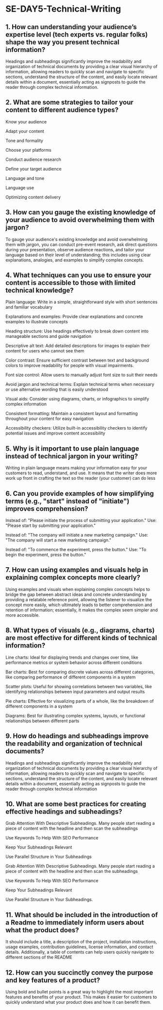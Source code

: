 # SE-DAY5-Technical-Writing

## 1. How can understanding your audience’s expertise level (tech experts vs. regular folks) shape the way you present technical information?

Headings and subheadings significantly improve the readability and organization of technical documents by providing a clear visual hierarchy of information, allowing readers to quickly scan and navigate to specific sections, understand the structure of the content, and easily locate relevant details within a document, essentially acting as signposts to guide the reader through complex technical information. 
## 2. What are some strategies to tailor your content to different audience types?

Know your audience

Adapt your content

Tone and formality

Choose your platforms

Conduct audience research

Define your target audience

Language and tone

Language use

Optimizing content delivery

## 3. How can you gauge the existing knowledge of your audience to avoid overwhelming them with jargon?
To gauge your audience's existing knowledge and avoid overwhelming them with jargon, you can conduct pre-event research, ask direct questions during your presentation, observe audience reactions, and tailor your language based on their level of understanding; this includes using clear explanations, analogies, and examples to simplify complex concepts. 

## 4. What techniques can you use to ensure your content is accessible to those with limited technical knowledge?
Plain language:
Write in a simple, straightforward style with short sentences and familiar vocabulary

Explanations and examples:
Provide clear explanations and concrete examples to illustrate concepts

Heading structure:
Use headings effectively to break down content into manageable sections and guide navigation

Descriptive alt text:
Add detailed descriptions for images to explain their content for users who cannot see them

Color contrast:
Ensure sufficient contrast between text and background colors to improve readability for people with visual impairments.

Font size control:
Allow users to manually adjust font size to suit their needs

Avoid jargon and technical terms:
Explain technical terms when necessary or use alternative wording that is easily understood

Visual aids:
Consider using diagrams, charts, or infographics to simplify complex information

Consistent formatting:
Maintain a consistent layout and formatting throughout your content for easy navigation

Accessibility checkers:
Utilize built-in accessibility checkers to identify potential issues and improve content accessibility

## 5. Why is it important to use plain language instead of technical jargon in your writing?

Writing in plain language means making your information easy for your customers to read, understand, and use. It means that the writer does more work up front in crafting the text so the reader (your customer) can do less
## 6. Can you provide examples of how simplifying terms (e.g., "start" instead of "initiate") improves comprehension?
Instead of: "Please initiate the process of submitting your application."
Use: "Please start by submitting your application."

Instead of: "The company will initiate a new marketing campaign."
Use: "The company will start a new marketing campaign."

Instead of: "To commence the experiment, press the button."
Use: "To begin the experiment, press the button."

## 7. How can using examples and visuals help in explaining complex concepts more clearly?
Using examples and visuals when explaining complex concepts helps to bridge the gap between abstract ideas and concrete understanding by providing a relatable reference point, allowing the listener to visualize the concept more easily, which ultimately leads to better comprehension and retention of information; essentially, it makes the complex seem simpler and more accessible. 
## 8. What types of visuals (e.g., diagrams, charts) are most effective for different kinds of technical information?
Line charts:
Ideal for displaying trends and changes over time, like performance metrics or system behavior across different conditions

Bar charts:
Best for comparing discrete values across different categories, like comparing performance of different components in a system

Scatter plots:
Useful for showing correlations between two variables, like identifying relationships between input parameters and output results

Pie charts:
Effective for visualizing parts of a whole, like the breakdown of different components in a system 

Diagrams:
Best for illustrating complex systems, layouts, or functional relationships between different parts 

## 9. How do headings and subheadings improve the readability and organization of technical documents?

Headings and subheadings significantly improve the readability and organization of technical documents by providing a clear visual hierarchy of information, allowing readers to quickly scan and navigate to specific sections, understand the structure of the content, and easily locate relevant details within a document, essentially acting as signposts to guide the reader through complex technical information

## 10. What are some best practices for creating effective headings and subheadings?

Grab Attention With Descriptive Subheadings. Many people start reading a piece of content with the headline and then scan the subheadings

Use Keywords To Help With SEO Performance

Keep Your Subheadings Relevant

Use Parallel Structure in Your Subheadings

Grab Attention With Descriptive Subheadings. Many people start reading a piece of content with the headline and then scan the subheadings

Use Keywords To Help With SEO Performance

Keep Your Subheadings Relevant

Use Parallel Structure in Your Subheadings.

## 11. What should be included in the introduction of a Readme to immediately inform users about what the product does?

It should include a title, a description of the project, installation instructions, usage examples, contribution guidelines, license information, and contact details. Additionally, a table of contents can help users quickly navigate to different sections of the README

## 12. How can you succinctly convey the purpose and key features of a product?

Using bold and bullet points is a great way to highlight the most important features and benefits of your product. This makes it easier for customers to quickly understand what your product does and how it can benefit them.

